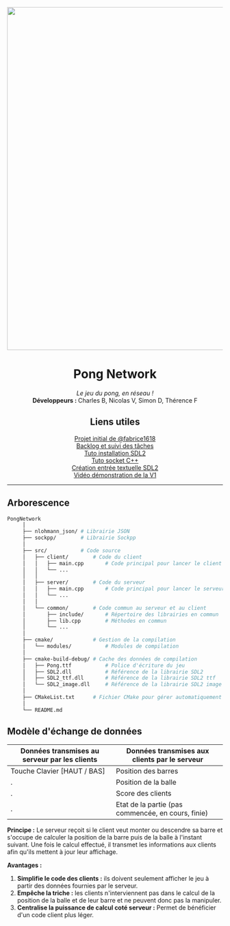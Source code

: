 <div align="center">
<img src="https://imgur.com/LKNbhLF.jpg" width="800"/>
<h1>Pong Network</h1>
<p><i>Le jeu du pong, en réseau !</i><br/><b>Développeurs : </b>Charles B, Nicolas V, Simon D, Thérence F</p>
<h2>Liens utiles</h2>
<a href="https://github.com/fabrice1618/pong" target="_blank">Projet initial de @fabrice1618</a>
<br/>
<a href="https://github.com/users/Royalphax/projects/2" target="_blank">Backlog et suivi des tâches</a>
<br/>
<a href="https://blog.ahmadz.ai/sdl2-for-clion-and-cmake/" target="_blank">Tuto installation SDL2</a>
<br/>
<a href="https://www.geeksforgeeks.org/handling-multiple-clients-on-server-with-multithreading-using-socket-programming-in-c-cpp/" target="_blank">Tuto socket C++</a>
<br/>
<a href="https://gamedev.stackexchange.com/questions/197232/how-to-create-editable-sdl2-text-input-boxes" target="_blank">Création entrée textuelle SDL2</a>
<br/>
<a href="https://youtu.be/mbwK-i2WTbY" target="_blank">Vidéo démonstration de la V1</a>

<hr/>
</div>

## Arborescence

```bash
PongNetwork
     │
     ├── nlohmann_json/ # Librairie JSON
     ├── sockpp/        # Librairie Sockpp
     │
     ├── src/           # Code source
     │   ├── client/        # Code du client
     │   │   ├── main.cpp       # Code principal pour lancer le client
     │   │   └── ...
     │   │
     │   ├── server/        # Code du serveur
     │   │   ├── main.cpp       # Code principal pour lancer le serveur
     │   │   └── ...
     │   │
     │   └── common/        # Code commun au serveur et au client
     │       ├── include/       # Répertoire des librairies en commun
     │       ├── lib.cpp        # Méthodes en commun
     │       └── ...
     │
     ├── cmake/             # Gestion de la compilation
     │   └── modules/           # Modules de compilation
     │
     ├── cmake-build-debug/ # Cache des données de compilation
     │   ├── Pong.ttf           # Police d'écriture du jeu
     │   ├── SDL2.dll           # Référence de la librairie SDL2    
     │   ├── SDL2_ttf.dll       # Référence de la librairie SDL2 ttf   
     │   └── SDL2_image.dll     # Référence de la librairie SDL2 image
     │
     ├── CMakeList.txt      # Fichier CMake pour gérer automatiquement la compilation
     │
     └── README.md
```

## Modèle d'échange de données

Données transmises au serveur par les clients | Données transmises aux clients par le serveur
------------------------------|------------------------------
Touche Clavier [HAUT / BAS]   | Position des barres
.                             | Position de la balle
.                             | Score des clients
.                             | Etat de la partie (pas commencée, en cours, finie)

**Principe :** Le serveur reçoit si le client veut monter ou descendre sa barre et s'occupe de calculer la position de la barre puis de la balle à l'instant suivant. Une fois le calcul effectué, il transmet les informations aux clients afin qu'ils mettent à jour leur affichage.

**Avantages :**
1. **Simplifie le code des clients :** ils doivent seulement afficher le jeu à partir des données fournies par le serveur.
2. **Empêche la triche :** les clients n'interviennent pas dans le calcul de la position de la balle et de leur barre et ne peuvent donc pas la manipuler.
3. **Centralise la puissance de calcul coté serveur :** Permet de bénéficier d'un code client plus léger.
